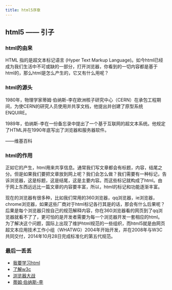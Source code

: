 ```yaml
---
title: html5序章
---
```

## html5 —— 引子
### html的由来
HTML 指的是超文本标记语言 (Hyper Text Markup Language)。如今html已经成为我们生活中不可或缺的一部分，打开浏览器，你看到的一切内容都是基于html的，那么html是怎么产生的，它又有什么用呢？

### html的源头

1980年，物理学家蒂姆·伯纳斯-李在欧洲核子研究中心（CERN）在承包工程期间，为使CERN的研究人员使用并共享文档，他提出并创建了原型系统ENQUIRE。

1989年，伯纳斯-李在一份备忘录中提出了一个基于互联网的超文本系统。他规定了HTML并在1990年底写出了浏览器和服务器软件。

——维基百科

### html的作用

正如它的产生，html用来共享信息。通常我们写文章都会有标题，内容，结尾之分。但是如果我们要把文章放到网上呢？我们会怎么做？我们需要有一种标记，告诉浏览器，这是标题，这是结尾，这是主要内容。而这些标记就构成了html。由于网上东西远远比一篇文章的内容要丰富，所以，html的标记和功能逐渐丰富。

现在的浏览器有很多种，比如我们常用的360浏览器，qq浏览器，ie浏览器，chrome浏览器，如果这些厂商对于html标记各行其是的话，那会有什么后果呢？后果是每个浏览器只按自己的规范解释内容，你在360浏览器看的网页到了qq浏览器就看不了了，更可怕的是开发者需要为每一个浏览器开发一套相应的html。为了解决这个问题，国际上出现了维护html规范的一些组织，而html5就是由网页超文本应用技术工作小组（WHATWG）2004年开始开发，并在2008年与W3C共同交付，2014年10月28日完成标准化的第五代规范。

### 最后一丢丢

 * [我要学习html](http://www.w3school.com.cn/html/index.asp)
 * [了解w3c](https://www.w3.org/Consortium/)
 * [浏览器大战](http://baike.baidu.com/item/%E6%B5%8F%E8%A7%88%E5%99%A8%E5%A4%A7%E6%88%98?sefr=enterbtn)
 * [蒂姆·伯纳斯-李](http://baike.baidu.com/item/%E8%92%82%E5%A7%86%C2%B7%E4%BC%AF%E7%BA%B3%E6%96%AF%C2%B7%E6%9D%8E?sefr=enterbtn)



